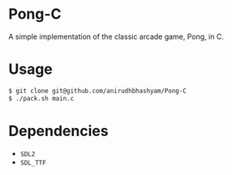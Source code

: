 # Pong-C
A simple implementation of the classic arcade game, Pong, in C.

# Usage
```bash
$ git clone git@github.com/anirudhbhashyam/Pong-C
$ ./pack.sh main.c
```

# Dependencies
- `SDL2`
- `SDL_TTF`

